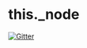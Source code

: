 # this._node

[![Gitter](https://badges.gitter.im/Join%20Chat.svg)](https://gitter.im/ianseyer/this._node?utm_source=badge&utm_medium=badge&utm_campaign=pr-badge&utm_content=badge)